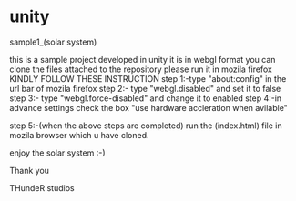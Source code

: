 # unity
sample1_(solar system)


this is a sample project developed in unity 
it is in webgl format
you can clone the files attached to the repository
please run it in mozila firefox 
KINDLY FOLLOW THESE INSTRUCTION 
step 1:-type "about:config" in the url bar of mozila firefox
step 2:- type "webgl.disabled" and set it to false
step 3:- type "webgl.force-disabled" and change it to enabled
step 4:-in advance settings check the box "use hardware accleration when avilable"
 
step 5:-(when the above steps are completed)
run the (index.html) file in mozila browser which u have cloned.


enjoy the solar system :-)



Thank you





THundeR studios 
